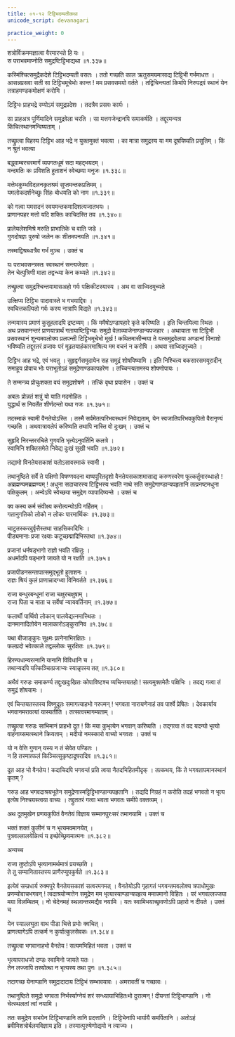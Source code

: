 ```yaml
---
title: ०१-१२ टिट्टिभदम्पतीकथा
unicode_script: devanagari

practice_weight: 0
---
```


शत्रोर्विक्रममज्ञात्वा वैरमारभते हि यः ।  
स पराभवमाप्नोति समुद्रष्टिट्टिभाद्यथा ॥१.३३७॥

कस्मिंश्चित्समुद्रैकदेशे टिट्टिभदम्पती वसतः । ततो गच्छति काल ऋतुसमयमासाद्य टिट्टिभी गर्भमाधत्त । आसन्नप्रसवा सती सा टिट्टिभमूचेभोः कान्त ! मम प्रसवसमयो वर्तते । तद्विचिन्त्यतां किमपि निरुपद्रवं स्थानं येन तत्राहमण्डकमोक्षणं करोमि ।  

टिट्टिभः प्राहभद्रे रम्योऽयं समुद्रप्रदेशः । तदत्रैव प्रसवः कार्यः ।  

सा प्राहअत्र पूर्णिमादिने समुद्रवेला चरति । सा मत्तगजेन्द्रानपि समाकर्षति । तद्दूरमन्यत्र किंचित्स्थानमन्विष्यताम् ।  

तच्छ्रुत्वा विहस्य टिट्टिभ आह भद्रे न युक्तमुक्तं भवत्या । का मात्रा समुद्रस्य या मम दूषयिष्यति प्रसूतिम् । किं न श्रुतं भवत्या

बद्ध्वाम्बरचरमार्गं व्यपगतधूमं सदा महद्भयदम् ।  
मन्दमतिः कः प्रविशति हुताशनं स्वेच्छया मनुजः ॥१.३३८॥  

मत्तेभकुम्भविदलनकृतश्रमं सुप्तमन्तकप्रतिमम् ।  
यमलोकदर्शनेच्छुः सिंहः बोधयति को नाम ॥१.३३९॥  

को गत्वा यमसदनं स्वयमन्तकमादिशत्यजातभयः ।  
प्राणानपहर मत्तो यदि शक्तिः काचिदस्ति तव ॥१.३४०॥  

प्रालेयलेशमिश्रे मरुति प्राभातिके च वाति जडे ।  
गुणदोषज्ञः पुरुषो जलेन कः शीतमपनयति ॥१.३४१॥  

तस्माद्विश्रब्धात्रैव गर्भं मुञ्च । उक्तं च

यः पराभवसन्त्रस्तः स्वस्थानं सन्त्यजेन्नरः ।  
तेन चेत्पुत्रिणी माता तद्वन्ध्या केन कथ्यते ॥१.३४२॥

तच्छ्रुत्वा समुद्रश्चिन्तयामासअहो गर्वः पक्षिकीटस्यास्य । अथ वा साध्विदमुच्यते

उत्क्षिप्य टिट्टिभः पादावास्ते भ गभयाद्दिवः ।  
स्वचित्तकल्पितो गर्वः कस्य नात्रापि विद्यते ॥१.३४३॥

तन्मयास्य प्रमाणं कुतूहलादपि द्रष्टव्यम् । किं ममैषोऽण्डापहारे कृते करिष्यति । इति चिन्तयित्वा स्थितः । अथ प्रसवानन्तरं प्राणयात्रार्थं गतायाष्टिट्टिभ्याः समुद्रो वेलाव्याजेनाण्डान्यपजहार । अथायाता सा टिट्टिभी प्रसवस्थानं शून्यमवलोक्य प्रलपन्ती टिट्टिभमूचेभो मूर्ख ! कथितमासीन्मया ते यत्समुद्रवेलया अण्डानां विनाशो भविष्यति तद्दूरतरं व्रजावः परं मूढतयाहंकारमाश्रित्य मम वचनं न करोषि । अथवा साध्विदमुच्यते ।

 <div class="js_include" url="01-13_kambugrIvaH_kUrmaH.md"  newLevelForH1="3" includeTitle="true"> </div>

 <div class="js_include" url="01-14_matsyatrayakathA.md"  newLevelForH1="3" includeTitle="true"> </div>

<div class="js_include" url="01-15_kunjarachaTakadampatIkathA.md"  newLevelForH1="3" includeTitle="true"> </div>

टिट्टिभ आह भद्रे, एवं भवतु । सुहृद्वर्गसमुदायेन सह समुद्रं शोषयिष्यामि । इति निश्चित्य बकसारसमयूरादीन् समाहूय प्रोवाच भोः पराभूतोऽहं समुद्रेणाण्डकापहरेण । तच्चिन्त्यतामस्य शोषणोपायः ।  

ते सम्मन्त्र्य प्रोचुःशक्ता वयं समुद्रशोषणे । तत्किं वृथा प्रयासेन । उक्तं च

अबलः प्रोन्नतं शत्रुं यो याति मदमोहितः ।  
युद्धार्थं स निवर्तेत शीर्णदन्तो यथा गजः ॥१.३७१॥

तदस्माकं स्वामी वैनतेयोऽस्ति । तस्मै सर्वमेतत्परिभवस्थानं निवेद्यताम्, येन स्वजातिपरिभवकुपितो वैरानृण्यं गच्छति । अथवात्रावलेपं करिष्यति तथापि नास्ति वो दुःखम् । उक्तं च

सुहृदि निरन्तररचिते गुणवति भृत्येऽनुवर्तिनि कलत्रे ।  
स्वामिनि शक्तिसमेते निवेद्य दुःखं सुखी भवति ॥१.३७२॥

तद्यामो विनतेयसकाशं यतोऽसावस्माकं स्वामी ।  

तथानुष्ठिते सर्वे ते पक्षिणो विषण्णवदना बाष्पपूरितदृशो वैनतेयसकाशमासाद्य करुणस्वरेण फूत्कर्तुमारब्धाःहो ! अब्रह्मण्यमब्रह्मण्यम् ! अधुना सदाचारस्य टिट्टिभस्य भवति नाथे सति समुद्रेणाण्डान्यपहृतानि तत्प्रनष्टमधुना पक्षिकुलम् । अन्येऽपि स्वेच्छया समुद्रेण व्यापादिष्यन्ते । उक्तं च

क्व कस्य कर्म संवीक्ष्य करोत्यन्योऽपि गर्हितम् ।  
गतानुगतिको लोको न लोकः पारमार्थिकः ॥१.३७३॥  

चाटुतस्करदुर्वृत्तैस्तथा साहसिकादिभिः ।  
पीड्यमानाः प्रजा रक्ष्याः कटूच्छद्मादिभिस्तथा ॥१.३७४॥  

प्रजानां धर्मषड्भागो राज्ञो भवति रक्षितुः ।  
अधर्मादपि षड्भागो जायते यो न रक्षति ॥१.३७५॥  

प्रजापीडनसन्तापात्समुद्भूतो हुताशनः ।  
राज्ञः श्रियं कुलं प्राणान्नादग्ध्वा विनिवर्तते ॥१.३७६॥  

राजा बन्धुरबन्धूनां राजा चक्षुरचक्षुषाम् ।  
राजा पिता च माता च सर्वेषां न्यायवर्तिनाम् ॥१.३७७॥  

फलार्थी पार्थिवो लोकान् पालयेद्यत्नमास्थितः ।  
दानमानादितोयेन मालाकारोऽङ्कुरानिव ॥१.३७८॥  

यथा बीजाङ्कुरः सूक्ष्मः प्रत्नेनाभिरक्षितः ।  
फलप्रदो भवेत्काले तद्वल्लोकः सुरक्षितः ॥१.३७९॥  

हिरण्यधान्यरत्नानि यानानि विविधानि च ।  
तथान्यदपि यत्किञ्चित्प्रजाभ्यः स्यान्नृपस्य तत् ॥१.३८०॥

अथैवं गरुडः समाकर्ण्य तद्दुःखदुःखितः कोपाविष्टश्च व्यचिन्तयतहो ! सत्यमुक्तमेतैः पक्षिभिः । तदद्य गत्वा तं समुद्रं शोषयामः ।  

एवं चिन्तयतस्तस्य विष्णुदूतः समागत्याहभो गरुत्मन् ! भगवता नारायणेनाहं तव पार्श्वे प्रेषितः । देवकार्याय भगवानमरावत्यां यास्यतीति । तत्सत्वरमागम्यताम् ।  

तच्छ्रुत्वा गरुडः साभिमानं प्राहभो दूत ! किं मया कुभृत्येन भगवान् करिष्यति । तद्गत्वा तं वद यदन्यो भृत्यो वाहनाय्समत्स्थाने क्रियताम् । मदीयो नमस्कारो वाच्यो भगवतः । उक्तं च

यो न वेत्ति गुणान् यस्य न तं सेवेत पण्डितः ।  
न हि तस्मात्फलं किञ्चित्सुकृष्टादूषरादिव ॥१.३८१॥

दूत आह भो वैनतेय ! कदाचिदपि भगवन्तं प्रति त्वया नैतदभिहितमीदृक् । तत्कथय, किं ते भगवतापमानस्थानं कृतम् ?

गरुड आह भगवदाश्रयभूतेन समुद्रेणास्मट्टिट्टिभाण्डान्यपहृतानि । तद्यदि निग्रहं न करोति तदहं भगवतो न भृत्य इत्येष निश्चयस्त्वया वाच्यः । तद्द्रुततरं गत्वा भवता भगवतः समीपे वक्तव्यम् ।  

अथ दूतमुखेन प्रणयकुपितं वैनतेयं विज्ञाय सम्मानपुरःसरं तमानयामि । उक्तं च

भक्तं शक्तं कुलीनं च न भृत्यमवमानयेत् ।  
पुत्रवल्लालयेन्नित्यं य इच्छेच्छ्रियमात्मनः ॥१.३८२॥

अन्यच्च  

राजा तुष्टोऽपि भृत्यानामर्थमात्रं प्रयच्छति ।  
ते तु सम्मानितास्तस्य प्राणैरप्युपकुर्वते ॥१.३८३॥

इत्येवं सम्प्रधार्य रुक्मपुरे वैनतेयसकाशं सत्वरमगमत् । वैनतेयोऽपि गृहागतं भगवन्तमवलोक्य त्रपाधोमुखः प्रणम्योवाचभगवन् ! त्वदाश्रयोन्मत्तेन समुद्रेण मम भृत्यास्याण्डान्यपहृत्य ममापमानो विहितः । परं भगवल्लज्जया मया विलम्बितम् । नो चेदेनमहं स्थलान्तरमद्यैव नयामि । यतः स्वामिभयाच्छ्रवणोऽपि प्रहारो न दीयते । उक्तं च

येन स्याल्लघुता वाथ पीडा चित्ते प्रभोः क्वचित् ।  
प्राणत्यागेऽपि तत्कर्म न कुर्यात्कुलसेवकः ॥१.३८४॥

तच्छ्रुत्वा भगवानाहभो वैनतेय ! सत्यमभिहितं भवता । उक्तं च

भृत्यापराधजो दण्डः स्वामिनो जायते यतः ।  
तेन लज्जापि तस्योत्था न भृत्यस्य तथा पुनः ॥१.३८५॥

तदागच्छ येनाण्डानि समुद्रादादाय टिट्टिभं सम्भावयावः । अमरावतीं च गच्छावः ।  

तथानुष्ठिते समुद्रो भगवता निर्भर्स्याग्नेयं शरं सन्ध्यायाभिहितःभो दुरात्मन् ! दीयन्तां टिट्टिभाण्डानि । नो चेत्स्थलतां त्वां नयामि ।  

ततः समुद्रेण सभयेन टिट्टिभाण्डानि तानि प्रदत्तानि । टिट्टिभेनापि भार्यायै समर्पितानि । अतोऽहं ब्रवीमिशत्रोर्बलमविज्ञाय इति । तस्मात्पुरुषेणोद्यमो न त्याज्यः ।  
